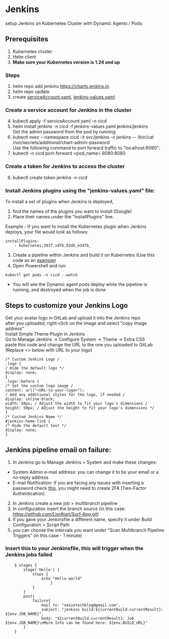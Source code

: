 # Jenkins

 setup Jenkins on Kubernetes Cluster with Dynamic Agents / Pods

## Prerequisites
1. Kubernetes cluster
2. Helm client  
3. **Make sure your Kubernetes version is 1.24 and up**

### Steps
1. helm repo add jenkins https://charts.jenkins.io
2. helm repo update
3. create [serviceAccount.yaml](https://github.com/LiorAtari/Surf-App/blob/main/infrastructure/Jenkins/serviceAccount.yaml),
[jenkins-values.yaml](https://github.com/LiorAtari/Surf-App/blob/main/infrastructure/Jenkins/jenkins-values.yaml)
### Create a service account for Jenkins in the cluster
4. kubectl apply -f serviceAccount.yaml -n cicd 
5. helm install jenkins -n cicd -f jenkins-values.yaml jenkins/jenkins  
Get the admin password from the pod by running:  
6. kubectl exec --namespace cicd -it svc/jenkins -c jenkins -- /bin/cat /run/secrets/additional/chart-admin-password  
Use the following command to port forward traffic to "localhost:8080":  
7. kubectl -n cicd port-forward <pod_name> 8080:8080
### Create a token for Jenkins to access the cluster
6. kubectl create token jenkins -n cicd
### Install Jenkins plugins using the "jenkins-values.yaml" file:

To install a set of plugins when Jenkins is deployed, 
1. find the names of the plugins you want to install (Google)
2. Place their names under the "installPlugins" line.  
  
Example - 
If you want to install the Kubernetes plugin when Jenkins deploys, your file would look as follows:

```
installPlugins:
    - kubernetes:3937.vd7b_82db_e347b_
```
3. Create a pipeline within Jenkins and build it on Kubernetes (Use this code as an [example](https://gitlab.com/sela-1090/students/lioratari/infrastructure_sg/jenkins/-/blob/90e3185c793ffe65b73d7b33182ad9c2fc51e8a2/Use%20Kubernetes%20Pods%20As%20Jenkins%20Agents/pipelineExemple))
4. Open Powershell and run:  
```
kubectl get pods -n cicd --watch
```  
- You will see the Dynamic agent pods deploy while the pipeline is running, and destroyed when the job is done

## Steps to customize your Jenkins Logo

Get your avatar logo in GitLab and upload it into the Jenkins repo  
after you uploaded, right-click on the image and select "copy image address"  
Install Simple Theme Plugin in Jenkins  
Go to Manage Jenkins → Configure System → Theme → Extra CSS  
paste this code and change the URL to the one you uploaded to GitLab (Replace <> below with URL to your logo)  
```
/* Custom Jenkins Logo /
.logo {
/ Hide the default logo */
display: none;
}
.logo::before {
/* Set the custom logo image /
content: url("<URL-to-your-logo>");
/ Add any additional styles for the logo, if needed /
display: inline-block;
width: 50px; / Adjust the width to fit your logo's dimensions /
height: 50px; / Adjust the height to fit your logo's dimensions */
}
/* Custom Jenkins Name */
#jenkins-home-link {
/* Hide the default text */
display: none;
}
```

## Jenkins pipeline email on failure: 
1. In Jenkins go to Manage Jenkins > System and make these changes: 
- System Admin e-mail address: you can change it to be your email or a no-reply address
-  E-mail Notification: if you are facing any issues with inserting a password check [this](https://support.google.com/accounts/answer/185833#zippy=), you might need to create 2FA (Two-Factor Authentication)

2. In Jenkins create a new job > multibranch pipeline
3. In configuration insert the branch source (in this case: https://github.com/LiorAtari/Surf-App.git)
4. if you gave your Jenkinsfile a different name, specify it under Build Configuration > Script Path
5. you can choose the intervals you want under "Scan Multibranch Pipeline Triggers" (in this case - 1 minute)

### Insert this to your Jenkinsfile, this will trigger when the Jenkins jobs failed

```
    $ stages {
        stage('Hello') {
            steps {
                echo "Hello world"
                    }
            }
        }
        post{
            failure{
                mail to: "naivetechblog@gmail.com",
                subject: "jenkins build:${currentBuild.currentResult}: ${env.JOB_NAME}",
                body: "${currentBuild.currentResult}: Job ${env.JOB_NAME}\nMore Info can be found here: ${env.BUILD_URL}"
        }
    }
```

